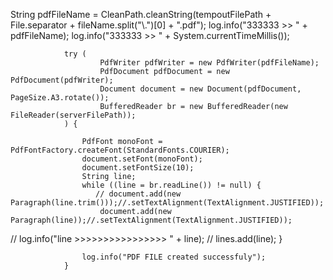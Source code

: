 String pdfFileName = CleanPath.cleanString(tempoutFilePath + File.separator + fileName.split("\\.")[0] + ".pdf");
                log.info("333333 >> " + pdfFileName);
                log.info("333333 >> " + System.currentTimeMillis());


                try (
                        PdfWriter pdfWriter = new PdfWriter(pdfFileName);
                        PdfDocument pdfDocument = new PdfDocument(pdfWriter);
                        Document document = new Document(pdfDocument, PageSize.A3.rotate());
                        BufferedReader br = new BufferedReader(new FileReader(serverFilePath));
                ) {

                    PdfFont monoFont = PdfFontFactory.createFont(StandardFonts.COURIER);
                    document.setFont(monoFont);
                    document.setFontSize(10);
                    String line;
                    while ((line = br.readLine()) != null) {
                       // document.add(new Paragraph(line.trim()));//.setTextAlignment(TextAlignment.JUSTIFIED));
                        document.add(new Paragraph(line));//.setTextAlignment(TextAlignment.JUSTIFIED));
//                        log.info("line >>>>>>>>>>>>>>>> " + line);
//                        lines.add(line);
                    }

                    log.info("PDF FILE created successfuly");
                }
